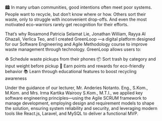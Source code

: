 🏙 In many urban communities, good intentions often meet poor systems. People want to recycle, but don’t know where or how. Others sort their waste, only to struggle with inconvenient drop-offs. And even the most motivated eco-warriors rarely get recognition for their efforts.

That’s why Rosamond Patricia Selamat Lie, Jonathan William, Rayya Al Ghazali, Verlica Teo, and I created GreenLoop —a digital platform designed for our Software Engineering and Agile Methodology course to improve waste management through technology. GreenLoop allows users to:

♻ Schedule waste pickups from their phones
📦 Sort trash by category and input weight before pickup
🎯 Earn points and rewards for eco-friendly behavior
📚 Learn through educational features to boost recycling awareness

Under the guidance of our lecturer, Mr. Anderies Notanto. Eng., S.Kom., M.Kom. and Mrs. Irma Kartika Wairooy S.Kom., M.T.I., we applied key software engineering principles—using the Agile SCRUM framework to manage development, employing design and requirement models to shape the solution, ensuring system reliability and security, and leveraging modern tools like React.js, Laravel, and MySQL to deliver a functional MVP.
